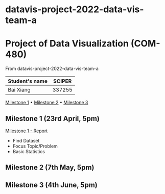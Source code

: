 # datavis-project-2022-data-vis-team-a

# Project of Data Visualization (COM-480)
From datavis-project-2022-data-vis-team-a

| Student's name | SCIPER |
| -------------- | ------ |
| Bai Xiang      | 337255 |

[Milestone 1](#milestone-1) • [Milestone 2](#milestone-2) • [Milestone 3](#milestone-3)

## Milestone 1 (23rd April, 5pm)

[Milestone 1 - Report](milestones/milestone1.md)
- Find Dataset
- Focus Topic/Problem
- Basic Statistics

## Milestone 2 (7th May, 5pm)



## Milestone 3 (4th June, 5pm)
